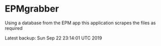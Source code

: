 # EPMgrabber
Using a database from the EPM app this application scrapes the files as required


Latest backup: Sun Sep 22 23:14:01 UTC 2019
